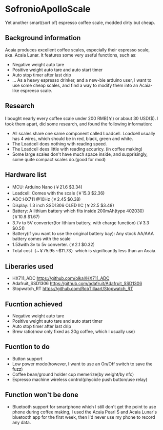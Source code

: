 # SofronioApolloScale
Yet another smart(sort of) espresso coffee scale, modded dirty but cheap.<br />
## Background information
Acaia produces excellent coffee scales, especially their espresso scale, aka. Acaia Lunar. It features some very useful functions, such as:
* Negative weight auto tare
* Positive weight auto tare and auto start timer
* Auto stop timer after last drip
* ...
As a heavy espresso drinker, and a new-bie arduino user, I want to use some cheap scales, and find a way to modify them into an Acaia-like espreeso scale.<br />
## Research
I bought nearly every coffee scale under 200 RMB(￥) or about 30 USD($). I took them apart, did some research, and found the following information:
* All scales share one same component called Loadcell. Loadcell usually has 4 wires, which should be in red, black, green and white.
* The Loadcell does nothing with reading speed.
* The Loadcell dees little with reading accuricy. (in coffee making)
* Some large scales don't have much space inside, and supprisingly, some quite compact scales do.(good for mod)

## Hardware list
* MCU: Arduino Nano (￥21.6 $3.34)
* Loadcell: Comes with the scale (￥15.3 $2.36)
* ADC:HX711 @10Hz (￥2.45 $0.38)
* Display: 1.3 inch SSD1306 OLED IIC (￥22.5 $3.48)
* Battery: A lithium battery which fits inside 200mAh(type 402030) (￥10.8 $1.67)
* 3.7v to 5V converter(for lithium battery, with charge function) (￥3.3 $0.51)
* Battery(if you want to use the original battery bay): Any stock AA/AAA battery comes with the scale
* 1.53with 3v to 5v converter. (￥2.1 $0.32)
* Total cost（~￥75.95 ~$11.73）which is significantly less than an Acaia.

## Liberaries used
* HX711_ADC https://github.com/olkal/HX711_ADC
* Adafruit_SSD1306 https://github.com/adafruit/Adafruit_SSD1306
* Stopwatch_RT https://github.com/RobTillaart/Stopwatch_RT

## Fucntion achieved
* Negative weight auto tare
* Positive weight auto tare and auto start timer
* Auto stop timer after last drip
* Brew ratio(now only fixed as 20g coffee, which I usually use)

## Fucntion to do
* Button support
* Low power mode(however, I want to use an On/Off switch to save the fuzz)
* Coffee bean/ground holder cup memerize(by weight/by nfc)
* Espresso machine wireless control(phycicle push button/use relay)

## Function won't be done
* Bluetooth support for smartphone
which I still don't get the point to use phone during coffee making, I used the Acaia Pearl S and Acaia Lunar's bluetooth app for the first week, then I'd never use my phone to record any data.

